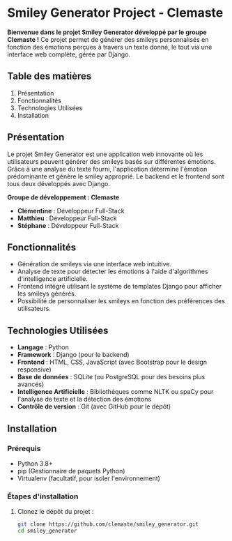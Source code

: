 # Smiley Generator Project - Clemaste

**Bienvenue dans le projet Smiley Generator développé par le groupe Clemaste !** Ce projet permet de générer des smileys personnalisés en fonction des émotions perçues à travers un texte donné, le tout via une interface web complète, gérée par Django.

## Table des matières

1. Présentation
2. Fonctionnalités
3. Technologies Utilisées
4. Installation

## Présentation

Le projet Smiley Generator est une application web innovante où les utilisateurs peuvent générer des smileys basés sur différentes émotions. Grâce à une analyse du texte fourni, l'application détermine l'émotion prédominante et génère le smiley approprié. Le backend et le frontend sont tous deux développés avec Django.

**Groupe de développement : Clemaste**

- **Clémentine** : Développeur Full-Stack
- **Matthieu** : Développeur Full-Stack
- **Stéphane** : Développeur Full-Stack

## Fonctionnalités

- Génération de smileys via une interface web intuitive.
- Analyse de texte pour détecter les émotions à l'aide d'algorithmes d'intelligence artificielle.
- Frontend intégré utilisant le système de templates Django pour afficher les smileys générés.
- Possibilité de personnaliser les smileys en fonction des préférences des utilisateurs.

## Technologies Utilisées

- **Langage** : Python
- **Framework** : Django (pour le backend)
- **Frontend** : HTML, CSS, JavaScript (avec Bootstrap pour le design responsive)
- **Base de données** : SQLite (ou PostgreSQL pour des besoins plus avancés)
- **Intelligence Artificielle** : Bibliothèques comme NLTK ou spaCy pour l'analyse de texte et la détection des émotions
- **Contrôle de version** : Git (avec GitHub pour le dépôt)

## Installation

### Prérequis

- Python 3.8+
- pip (Gestionnaire de paquets Python)
- Virtualenv (facultatif, pour isoler l'environnement)

### Étapes d'installation

1. Clonez le dépôt du projet :

   ```bash
   git clone https://github.com/clemaste/smiley_generator.git
   cd smiley_generator
